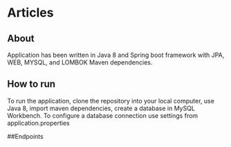 # Articles

## About
Application has been written in Java 8 and Spring boot framework with JPA, WEB, MYSQL, and LOMBOK Maven dependencies.
 
## How to run 
To run the application, clone the repository into your local computer, use Java 8, import maven dependencies, create a database in MySQL Workbench. To configure a database connection use settings from application.properties
 
##Endpoints
 


